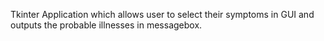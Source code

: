 Tkinter Application which allows user to select their symptoms in GUI and outputs the probable illnesses in messagebox.
